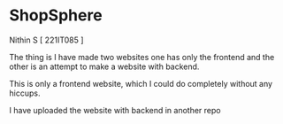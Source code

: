 # ShopSphere
Nithin S [ 221IT085 ]

The thing is I have made two websites one has only the frontend and the other is an attempt to make a website with backend.

This is only a frontend website, which I could do completely without any hiccups.

I have uploaded the website with backend in another repo

